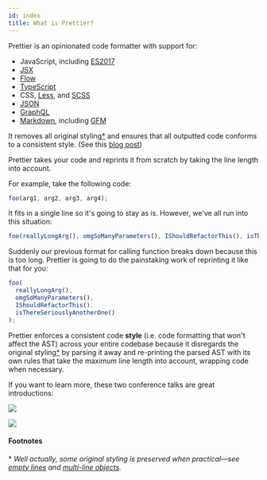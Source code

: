 ```yaml
---
id: index
title: What is Prettier?
---
```


Prettier is an opinionated code formatter with support for:

* JavaScript, including [ES2017](https://github.com/tc39/proposals/blob/master/finished-proposals.md)
* [JSX](https://facebook.github.io/jsx/)
* [Flow](https://flow.org/)
* [TypeScript](https://www.typescriptlang.org/)
* CSS, [Less](http://lesscss.org/), and [SCSS](http://sass-lang.com)
* [JSON](http://json.org/)
* [GraphQL](http://graphql.org/)
* [Markdown](http://commonmark.org/), including [GFM](https://github.github.com/gfm/)

It removes all original styling[\*](#footnotes) and ensures that all outputted code
conforms to a consistent style. (See this [blog post](http://jlongster.com/A-Prettier-Formatter))

Prettier takes your code and reprints it from scratch by taking the line length into account.

For example, take the following code:

```js
foo(arg1, arg2, arg3, arg4);
```

It fits in a single line so it's going to stay as is. However, we've all run into this situation:

<!-- prettier-ignore -->
```js
foo(reallyLongArg(), omgSoManyParameters(), IShouldRefactorThis(), isThereSeriouslyAnotherOne());
```

Suddenly our previous format for calling function breaks down because this is too long. Prettier is going to do the painstaking work of reprinting it like that for you:

```js
foo(
  reallyLongArg(),
  omgSoManyParameters(),
  IShouldRefactorThis(),
  isThereSeriouslyAnotherOne()
);
```

Prettier enforces a consistent code **style** (i.e. code formatting that won't affect the AST) across your entire codebase because it disregards the original styling[\*](#footnotes) by parsing it away and re-printing the parsed AST with its own rules that take the maximum line length into account, wrapping code when necessary.

If you want to learn more, these two conference talks are great introductions:

[![](https://cloud.githubusercontent.com/assets/197597/24886367/dda8a6f0-1e08-11e7-865b-22492450f10f.png)](https://www.youtube.com/watch?v=hkfBvpEfWdA)

[![](https://cloud.githubusercontent.com/assets/197597/24886368/ddacd6f8-1e08-11e7-806a-9febd23cbf47.png)](https://www.youtube.com/watch?v=0Q4kUNx85_4")

#### Footnotes

\* _Well actually, some original styling is preserved when practical—see
  [empty lines] and [multi-line objects]._


[empty lines]:rationale.md#empty-lines
[multi-line objects]:rationale.md#multi-line-objects
